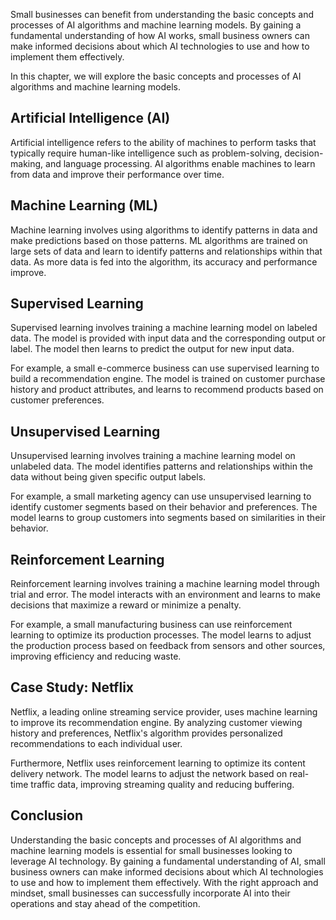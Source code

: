 
Small businesses can benefit from understanding the basic concepts and processes of AI algorithms and machine learning models. By gaining a fundamental understanding of how AI works, small business owners can make informed decisions about which AI technologies to use and how to implement them effectively.

In this chapter, we will explore the basic concepts and processes of AI algorithms and machine learning models.

Artificial Intelligence (AI)
----------------------------

Artificial intelligence refers to the ability of machines to perform tasks that typically require human-like intelligence such as problem-solving, decision-making, and language processing. AI algorithms enable machines to learn from data and improve their performance over time.

Machine Learning (ML)
---------------------

Machine learning involves using algorithms to identify patterns in data and make predictions based on those patterns. ML algorithms are trained on large sets of data and learn to identify patterns and relationships within that data. As more data is fed into the algorithm, its accuracy and performance improve.

Supervised Learning
-------------------

Supervised learning involves training a machine learning model on labeled data. The model is provided with input data and the corresponding output or label. The model then learns to predict the output for new input data.

For example, a small e-commerce business can use supervised learning to build a recommendation engine. The model is trained on customer purchase history and product attributes, and learns to recommend products based on customer preferences.

Unsupervised Learning
---------------------

Unsupervised learning involves training a machine learning model on unlabeled data. The model identifies patterns and relationships within the data without being given specific output labels.

For example, a small marketing agency can use unsupervised learning to identify customer segments based on their behavior and preferences. The model learns to group customers into segments based on similarities in their behavior.

Reinforcement Learning
----------------------

Reinforcement learning involves training a machine learning model through trial and error. The model interacts with an environment and learns to make decisions that maximize a reward or minimize a penalty.

For example, a small manufacturing business can use reinforcement learning to optimize its production processes. The model learns to adjust the production process based on feedback from sensors and other sources, improving efficiency and reducing waste.

Case Study: Netflix
-------------------

Netflix, a leading online streaming service provider, uses machine learning to improve its recommendation engine. By analyzing customer viewing history and preferences, Netflix's algorithm provides personalized recommendations to each individual user.

Furthermore, Netflix uses reinforcement learning to optimize its content delivery network. The model learns to adjust the network based on real-time traffic data, improving streaming quality and reducing buffering.

Conclusion
----------

Understanding the basic concepts and processes of AI algorithms and machine learning models is essential for small businesses looking to leverage AI technology. By gaining a fundamental understanding of AI, small business owners can make informed decisions about which AI technologies to use and how to implement them effectively. With the right approach and mindset, small businesses can successfully incorporate AI into their operations and stay ahead of the competition.

